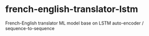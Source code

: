 # french-english-translator-lstm
French-English translator ML model base on LSTM auto-encoder / sequence-to-sequence
